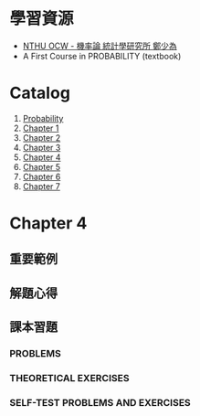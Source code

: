 <script src='https://cdnjs.cloudflare.com/ajax/libs/mathjax/2.7.5/MathJax.js?config=TeX-MML-AM_CHTML'></script>
<script type="text/x-mathjax-config">
    MathJax.Hub.Config({ tex2jax: {inlineMath: [['$','$'], ['\\(','\\)']]} });
</script>

# 學習資源
- [NTHU OCW - 機率論 統計學研究所 鄭少為](https://www.youtube.com/playlist?list=PLMLDTsrwM34CAxnukrPAO9nnx7wlNkDKR)
- A First Course in PROBABILITY (textbook)

# Catalog
1. [Probability](\courses\Probability)
1. [Chapter 1](\courses\Probability\chapter1)
1. [Chapter 2](\courses\Probability\chapter2)
1. [Chapter 3](\courses\Probability\chapter3)
1. [Chapter 4](\courses\Probability\chapter4)
1. [Chapter 5](\courses\Probability\chapter5)
1. [Chapter 6](\courses\Probability\chapter6)
1. [Chapter 7](\courses\Probability\chapter7)

# Chapter 4

## 重要範例
## 解題心得
## 課本習題 
### PROBLEMS
### THEORETICAL EXERCISES
### SELF-TEST PROBLEMS AND EXERCISES